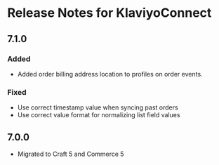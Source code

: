 # Release Notes for KlaviyoConnect

## 7.1.0

### Added

- Added order billing address location to profiles on order events. 

### Fixed

- Use correct timestamp value when syncing past orders
- Use correct value format for normalizing list field values


## 7.0.0

- Migrated to Craft 5 and Commerce 5


